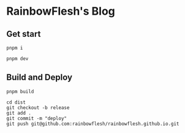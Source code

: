 # RainbowFlesh's Blog

## Get start

```shell
pnpm i

pnpm dev
```

## Build and Deploy

```shell
pnpm build

cd dist
git checkout -b release
git add .
git commit -m "deploy"
git push git@github.com:rainbowflesh/rainbowflesh.github.io.git
```
